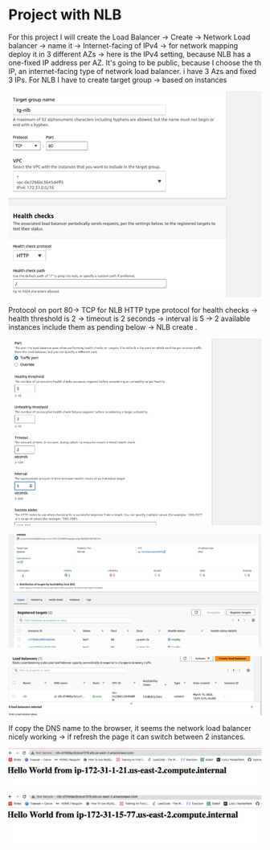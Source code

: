 # Project with NLB

For this project I will create the Load Balancer ->
Create -> Network Load balancer -> name it -> Internet-facing of IPv4 -> for network mapping deploy it in 3 different AZs -> here is the IPv4 setting, because NLB has a one-fixed IP address per AZ. It's going to be public, because I choose the th IP, an internet-facing type of network load balancer. i have 3 Azs and fixed 3 IPs. For NLB I have to create target group -> based on instances

![tg](tg1.png)

Protocol on port 80-> TCP for NLB
HTTP type protocol for health checks -> health threshold is 2 -> timeout is 2 seconds -> interval is 5 -> 2 available instances include them as pending below -> NLB create .

![tg2](tg2.png)

![tg3](tg3.png)

![nlb](nlb.png)

If copy the DNS name to the browser, it seems the network load balancer nicely working -> if refresh the page it can switch between 2 instances.

![switch 1](nlb1.png)

![switch 2](nlb2.png)
